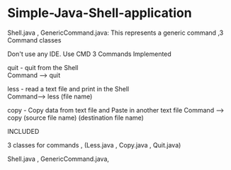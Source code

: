 # Simple-Java-Shell-application

Shell.java , GenericCommand.java: This represents a generic command ,3  Command classes


Don't use any IDE. Use CMD
3 Commands Implemented  

quit - quit from the Shell    
Command --> quit

less - read a text file and print in the Shell   
Command--> less (file name)

copy - Copy data from text file and Paste in another text file 
Command --> copy (source file name)  (destination file name)

INCLUDED

3 classes for commands ,
(Less.java , Copy.java , Quit.java)

Shell.java  , 
GenericCommand.java,


